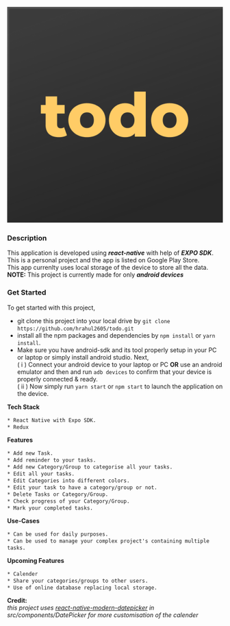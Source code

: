 ![logo](./src/assets/icons/app-icon.png)

### Description

This application is developed using **_react-native_** with help of **_EXPO SDK_**.  
This is a personal project and the app is listed on Google Play Store.  
This app currenlty uses local storage of the device to store all the data.  
**NOTE:** This project is currently made for only **_android devices_**

### Get Started

To get started with this project,

- git clone this project into your local drive by `git clone https://github.com/hrahul2605/todo.git`
- install all the npm packages and dependencies by `npm install` or `yarn install`.
- Make sure you have android-sdk and its tool properly setup in your PC or laptop or simply install android studio. Next,  
   ( i ) Connect your android device to your laptop or PC **OR**
  use an android emulator and then and run `adb devices` to confirm that your device is properly connected & ready.  
  ( ii ) Now simply run `yarn start` or `npm start` to launch the application on the device.


**Tech Stack**

    * React Native with Expo SDK.
    * Redux

**Features**

    * Add new Task.
    * Add reminder to your tasks.
    * Add new Category/Group to categorise all your tasks.
    * Edit all your tasks.
    * Edit Categories into different colors.
    * Edit your task to have a category/group or not.
    * Delete Tasks or Category/Group.
    * Check progress of your Category/Group.
    * Mark your completed tasks.

**Use-Cases**

    * Can be used for daily purposes.
    * Can be used to manage your complex project's containing multiple tasks.

**Upcoming Features**

    * Calender
    * Share your categories/groups to other users.
    * Use of online database replacing local storage.

**Credit:**  
_this project uses [react-native-modern-datepicker](https://github.com/HosseinShabani/react-native-modern-datepicker) in *src/components/DatePicker* for more customisation of the calender_

